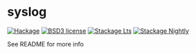 # syslog

[![Hackage](https://img.shields.io/hackage/v/syslog.svg)](https://hackage.haskell.org/package/syslog)
[![BSD3 license](https://img.shields.io/badge/license-BSD3-blue.svg)](LICENSE)
[![Stackage Lts](http://stackage.org/package/syslog/badge/lts)](http://stackage.org/lts/package/syslog)
[![Stackage Nightly](http://stackage.org/package/syslog/badge/nightly)](http://stackage.org/nightly/package/syslog)

See README for more info
